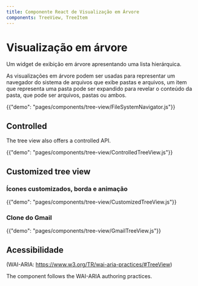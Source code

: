 ```yaml
---
title: Componente React de Visualização em Árvore
components: TreeView, TreeItem
---
```


# Visualização em árvore

<p class="description">Um widget de exibição em árvore apresentando uma lista hierárquica.</p>

As visualizações em árvore podem ser usadas para representar um navegador do sistema de arquivos que exibe pastas e arquivos, um item que representa uma pasta pode ser expandido para revelar o conteúdo da pasta, que pode ser arquivos, pastas ou ambos.

{{"demo": "pages/components/tree-view/FileSystemNavigator.js"}}

## Controlled

The tree view also offers a controlled API.

{{"demo": "pages/components/tree-view/ControlledTreeView.js"}}

## Customized tree view

### Ícones customizados, borda e animação

{{"demo": "pages/components/tree-view/CustomizedTreeView.js"}}

### Clone do Gmail

{{"demo": "pages/components/tree-view/GmailTreeView.js"}}

## Acessibilidade

(WAI-ARIA: https://www.w3.org/TR/wai-aria-practices/#TreeView)

The component follows the WAI-ARIA authoring practices.